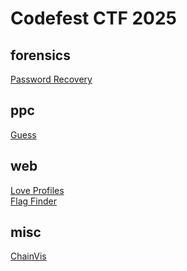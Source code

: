 # Codefest CTF 2025

## forensics

[Password Recovery](forensics/password_recovery/README.md)

## ppc

[Guess](ppc/guess/README.md)

## web

[Love Profiles](web/love_profiles/README.md)\
[Flag Finder](web/flag_finder/README.md)

## misc

[ChainVis](misc/chain_vis/README.md)